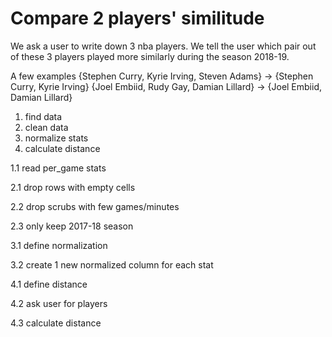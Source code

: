 # Compare 2 players' similitude

We ask a user to write down 3 nba players.
We tell the user which pair out of these 3 players played more similarly during the season 2018-19.

A few examples
{Stephen Curry, Kyrie Irving, Steven Adams}     ->    {Stephen Curry, Kyrie Irving}
{Joel Embiid, Rudy Gay, Damian Lillard}         ->    {Joel Embiid, Damian Lillard}

1.    find data
2.    clean data
3.    normalize stats
4.    calculate distance

1.1   read per_game stats

2.1   drop rows with empty cells

2.2   drop scrubs with few games/minutes

2.3   only keep 2017-18 season

3.1   define normalization

3.2   create 1 new normalized column for each stat

4.1   define distance

4.2   ask user for players

4.3   calculate distance
